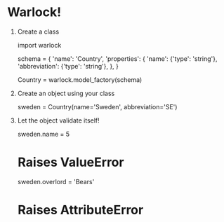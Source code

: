 # Warlock!

1) Create a class

    import warlock

	schema = {
	    'name': 'Country',
	    'properties': {
	        'name': {'type': 'string'},
	        'abbreviation': {'type': 'string'},
	    },
	}

	Country = warlock.model_factory(schema)

2) Create an object using your class

	sweden = Country(name='Sweden', abbreviation='SE')

3) Let the object validate itself!

    sweden.name = 5
    # Raises ValueError

    sweden.overlord = 'Bears'
    # Raises AttributeError
